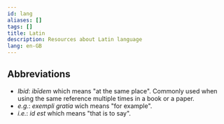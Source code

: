 ```yaml
---
id: lang
aliases: []
tags: []
title: Latin
description: Resources about Latin language
lang: en-GB
---
```


## Abbreviations

- _Ibid_: _ibīdem_ which means "at the same place". Commonly used when using the same reference multiple times in a book or a paper.
- _e.g._: _exempli gratia_ wich means "for example".
- _i.e._: _id est_ which means "that is to say".